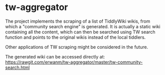 tw-aggregator
=============

The project implements the scraping of a list of TiddlyWiki wikis, from which a "community search engine" is generated. It is actually a static wiki containing all the content, which can then be searched using TW search function and points to the original wikis instead of the local tiddlers.

Other applications of TW scraping might be considered in the future.

The generated wiki can be accessed directly at:
https://rawgit.com/erwanm/tw-aggregator/master/tw-community-search.html

